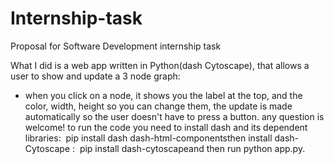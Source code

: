 # Internship-task
Proposal for Software Development internship task

What I did is a web app written in Python(dash Cytoscape), that allows a user to show and update a 3 node graph:
- when you click on a node, it shows you the label at the top, and the color, width, height so you can change them, the update is made automatically so the user doesn't have to press a button.
any question is welcome!
to run the code you need to install dash and its dependent libraries: 
pip install dash dash-html-componentsthen 
install dash-Cytoscape : 
pip install dash-cytoscapeand 
then run python app.py.
